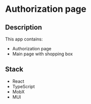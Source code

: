 # Authorization page

## Description

This app contains:
- Authorization page
- Main page with shopping box

## Stack

- React
- TypeScript
- MobX
- MUI